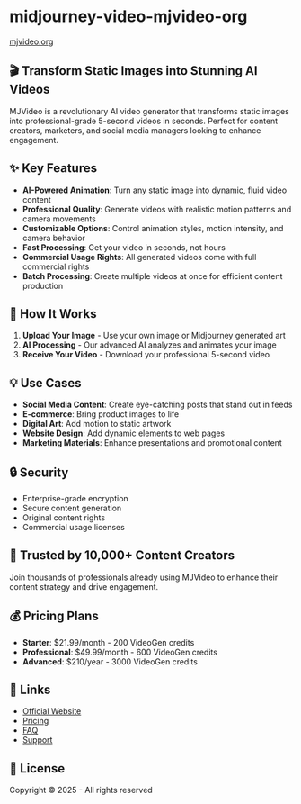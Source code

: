 # midjourney-video-mjvideo-org

[mjvideo.org](https://mjvideo.org)

## 🎬 Transform Static Images into Stunning AI Videos

MJVideo is a revolutionary AI video generator that transforms static images into professional-grade 5-second videos in seconds. Perfect for content creators, marketers, and social media managers looking to enhance engagement.

## ✨ Key Features

- **AI-Powered Animation**: Turn any static image into dynamic, fluid video content
- **Professional Quality**: Generate videos with realistic motion patterns and camera movements
- **Customizable Options**: Control animation styles, motion intensity, and camera behavior
- **Fast Processing**: Get your video in seconds, not hours
- **Commercial Usage Rights**: All generated videos come with full commercial rights
- **Batch Processing**: Create multiple videos at once for efficient content production

## 🚀 How It Works

1. **Upload Your Image** - Use your own image or Midjourney generated art
2. **AI Processing** - Our advanced AI analyzes and animates your image
3. **Receive Your Video** - Download your professional 5-second video

## 💡 Use Cases

- **Social Media Content**: Create eye-catching posts that stand out in feeds
- **E-commerce**: Bring product images to life
- **Digital Art**: Add motion to static artwork
- **Website Design**: Add dynamic elements to web pages
- **Marketing Materials**: Enhance presentations and promotional content

## 🔒 Security

- Enterprise-grade encryption
- Secure content generation
- Original content rights
- Commercial usage licenses

## 👥 Trusted by 10,000+ Content Creators

Join thousands of professionals already using MJVideo to enhance their content strategy and drive engagement.

## 💰 Pricing Plans

- **Starter**: $21.99/month - 200 VideoGen credits
- **Professional**: $49.99/month - 600 VideoGen credits
- **Advanced**: $210/year - 3000 VideoGen credits

## 🔗 Links

- [Official Website](https://mjvideo.org)
- [Pricing](https://mjvideo.org/pricing)
- [FAQ](https://mjvideo.org/faq)
- [Support](https://mjvideo.org/support)

## 📝 License

Copyright © 2025 - All rights reserved
